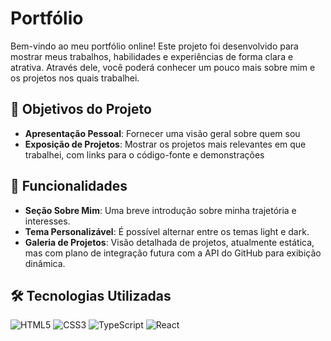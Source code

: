 # Portfólio

Bem-vindo ao meu portfólio online! Este projeto foi desenvolvido para mostrar meus trabalhos, habilidades e experiências de forma clara e atrativa. Através dele, você poderá conhecer um pouco mais sobre mim e os projetos nos quais trabalhei.

## 🎯 Objetivos do Projeto

- **Apresentação Pessoal**: Fornecer uma visão geral sobre quem sou
- **Exposição de Projetos**: Mostrar os projetos mais relevantes em que trabalhei, com links para o código-fonte e demonstrações

## 🚀 Funcionalidades

- **Seção Sobre Mim**: Uma breve introdução sobre minha trajetória e interesses.
- **Tema Personalizável**: É possível alternar entre os temas light e dark.
- **Galeria de Projetos**: Visão detalhada de projetos, atualmente estática, mas com plano de integração futura com a API do GitHub para exibição dinâmica.

## 🛠️ Tecnologias Utilizadas

![HTML5](https://img.shields.io/badge/-HTML5-E34F26?style=flat&logo=html5&logoColor=white)
![CSS3](https://img.shields.io/badge/-CSS3-1572B6?style=flat&logo=css3&logoColor=white)
![TypeScript](https://img.shields.io/badge/-TypeScript-007ACC?style=flat&logo=typescript&logoColor=white)
![React](https://img.shields.io/badge/-React-61DAFB?style=flat&logo=react&logoColor=white)
